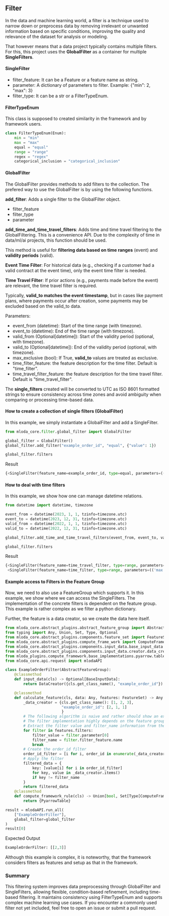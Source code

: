 ## Filter

In the data and machine learning world, a filter is a technique used to narrow down or preprocess data by removing irrelevant or unwanted information based on specific conditions, improving the quality and relevance of the dataset for analysis or modeling.

That however means that a data project typically contains multiple filters. For this, this project uses the **GlobalFilter** as a container for multiple **SingleFilters**. 

#### SingleFilter

-    filter_feature: It can be a Feature or a feature name as string.
-    parameter: A dictionary of parameters to filter. Example: {"min": 2, "max": 3}
-    filter_type: It can be a str or a FilterTypeEnum.

#### FilterTypeEnum

This class is supposed to created similarity in the framework and by framework users.

``` python
class FilterTypeEnum(Enum):
    min = "min"
    max = "max"
    equal = "equal"
    range = "range"
    regex = "regex"
    categorical_inclusion = "categorical_inclusion"
```

#### GlobalFilter

The GlobalFilter provides methods to add filters to the collection. The prefered way to use the GlobalFilter is by using the following functions.

**add_filter**: Adds a single filter to the GlobalFilter object.

-   filter_feature
-   filter_type
-   parameter

**add_time_and_time_travel_filters**: Adds time and time travel filtering to the GlobalFiltering. This is a convenience API. Due to the complexity of time in data/ml/ai projects, this function should be used.

This method is useful for **filtering data based on time ranges** (event) and **validity periods** (valid).

**Event Time Filter**: For historical data (e.g., checking if a customer had a valid contract at the event time), only the event time filter is needed.
    
**Time Travel Filter**: If prior actions (e.g., payments made before the event) are relevant, the time travel filter is required.

Typically, **valid_to matches the event timestamp**, but in cases like payment plans, where payments occur after creation, some payments may be excluded based on the valid_to data.

Parameters:

-   event_from (datetime): Start of the time range (with timezone).
-   event_to (datetime): End of the time range (with timezone).
-   valid_from (Optional[datetime]): Start of the validity period (optional, with timezone).
-   valid_to (Optional[datetime]): End of the validity period (optional, with timezone).
-   max_exclusive (bool): If True, **valid_to** values are treated as exclusive.
-   time_filter_feature: the feature description for the time filter. Default is "time_filter".
-   time_travel_filter_feature: the feature description for the time travel filter. Default is "time_travel_filter".

The **single_filters** created will be converted to UTC as ISO 8601 formatted strings to ensure consistency
    across time zones and avoid ambiguity when comparing or processing time-based data.

#### How to create a collection of single filters (GlobalFilter)

In this example, we simply instantiate a GlobalFilter and add a SingleFilter.

```python
from mloda_core.filter.global_filter import GlobalFilter

global_filter = GlobalFilter()
global_filter.add_filter("example_order_id", "equal", {"value": 1})

global_filter.filters
```

Result

``` python
{<SingleFilter(feature_name=example_order_id, type=equal, parameters=(('value', 1),))>}
```

#### How to deal with time filters

In this example, we show how one can manage datetime relations.

```python
from datetime import datetime, timezone

event_from = datetime(2023, 1, 1, tzinfo=timezone.utc)
event_to = datetime(2023, 12, 31, tzinfo=timezone.utc)
valid_from = datetime(2022, 1, 1, tzinfo=timezone.utc)
valid_to = datetime(2022, 12, 31, tzinfo=timezone.utc)

global_filter.add_time_and_time_travel_filters(event_from, event_to, valid_from, valid_to)

global_filter.filters
```

Result

``` python
{<SingleFilter(feature_name=time_travel_filter, type=range, parameters=(('max', '2022-12-31T00:00:00+00:00'), ('max_exclusive', True), ('min', '2022-01-01T00:00:00+00:00')))>, 
 <SingleFilter(feature_name=time_filter, type=range, parameters=(('max', '2023-12-31T00:00:00+00:00'), ('max_exclusive', True), ('min', '2023-01-01T00:00:00+00:00')))>}
```


#### Example access to Filters in the Feature Group

Now, we need to also use a FeatureGroup which supports it. In this example, we show where we can access the SingleFilters.
The implementation of the concrete filters is dependent on the feature group. This example is rather complex as we filter a python dictionary. 

Further, the feature is a data creator, so we create the data here itself. 

``` python
from mloda_core.abstract_plugins.abstract_feature_group import AbstractFeatureGroup
from typing import Any, Union, Set, Type, Optional
from mloda_core.abstract_plugins.components.feature_set import FeatureSet
from mloda_core.abstract_plugins.compute_frame_work import ComputeFrameWork
from mloda_core.abstract_plugins.components.input_data.base_input_data import BaseInputData
from mloda_core.abstract_plugins.components.input_data.creator.data_creator import DataCreator
from mloda_plugins.compute_framework.base_implementations.pyarrow.table import PyarrowTable
from mloda_core.api.request import mlodaAPI

class ExampleOrderFilter(AbstractFeatureGroup):
    @classmethod
    def input_data(cls) -> Optional[BaseInputData]:
        return DataCreator({cls.get_class_name(), "example_order_id"})

    @classmethod
    def calculate_feature(cls, data: Any, features: FeatureSet) -> Any:
        _data_creator = {cls.get_class_name(): [1, 2, 3],
                         "example_order_id": [2, 1, 1]
                         }
        # The following algorithm is naive and rather should show an example than a normal use case.
        # The filter implementation highly depends on the feature group!
        # Extract the filter value and filter_name information from the filters.
        for filter in features.filters:
            filter_value = filter.parameter[0]
            filter_name = filter.filter_feature.name
            break
        # Create the order_id filter
        order_id_filter = [i for i, order_id in enumerate(_data_creator[filter_name]) if order_id == filter_value[1]]
        # Apply the filter
        filtered_data = {
            key: [value[i] for i in order_id_filter]
            for key, value in _data_creator.items()
            if key != filter_name
        }
        return filtered_data
    @classmethod
    def compute_framework_rule(cls) -> Union[bool, Set[Type[ComputeFrameWork]]]:
        return {PyarrowTable}

result = mlodaAPI.run_all(
    ["ExampleOrderFilter"], 
    global_filter=global_filter
)
result[0]
```
Expected Output

```python
ExampleOrderFilter: [[2,3]]
```

Although this example is complex, it is noteworthy, that the framework considers filters as features and setup as that in the framework. 

### Summary

This filtering system improves data preprocessing through GlobalFilter and SingleFilters, allowing flexible, condition-based refinement, including time-based filtering. It maintains consistency using FilterTypeEnum and supports complex machine learning use cases. If you encounter a commonly used filter not yet included, feel free to open an issue or submit a pull request.